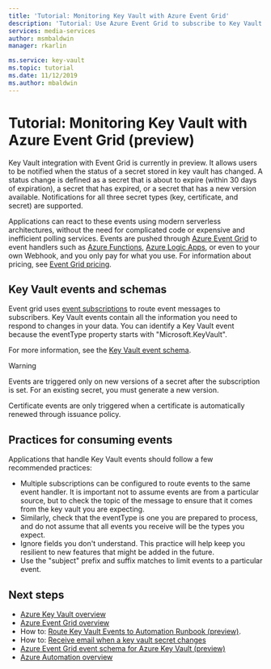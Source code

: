 ```yaml
---
title: 'Tutorial: Monitoring Key Vault with Azure Event Grid'
description: 'Tutorial: Use Azure Event Grid to subscribe to Key Vault events'
services: media-services
author: msmbaldwin
manager: rkarlin

ms.service: key-vault
ms.topic: tutorial
ms.date: 11/12/2019
ms.author: mbaldwin
---
```

 
# Tutorial: Monitoring Key Vault with Azure Event Grid (preview)

Key Vault integration with Event Grid is currently in preview. It allows users to be notified when the status of a secret stored in key vault has changed. A status change is defined as a secret that is about to expire (within 30 days of expiration), a secret that has expired, or a secret that has a new version available. Notifications for all three secret types (key, certificate, and secret) are supported.

Applications can react to these events using modern serverless architectures, without the need for complicated code or expensive and inefficient polling services. Events are pushed through [Azure Event Grid](https://azure.microsoft.com/services/event-grid/) to event handlers such as [Azure Functions](https://azure.microsoft.com/services/functions/), [Azure Logic Apps](https://azure.microsoft.com/services/logic-apps/), or even to your own Webhook, and you only pay for what you use. For information about pricing, see [Event Grid pricing](https://azure.microsoft.com/pricing/details/event-grid/).

## Key Vault events and schemas

Event grid uses [event subscriptions](../event-grid/concepts.md#event-subscriptions) to route event messages to subscribers. Key Vault events contain all the information you need to respond to changes in your data. You can identify a Key Vault event because the eventType property starts with "Microsoft.KeyVault".

For more information, see the [Key Vault event schema](../event-grid/event-schema-key-vault.md).

> [!WARNING]
> Events are triggered only on new versions of a secret after the subscription is set. For an existing secret, you must generate a new version.
> 
> Certificate events are only triggered when a certificate is automatically renewed through issuance policy.

## Practices for consuming events

Applications that handle Key Vault events should follow a few recommended practices:

* Multiple subscriptions can be configured to route events to the same event handler. It is important not to assume events are from a particular source, but to check the topic of the message to ensure that it comes from the key vault you are expecting.
* Similarly, check that the eventType is one you are prepared to process, and do not assume that all events you receive will be the types you expect.
* Ignore fields you don't understand.  This practice will help keep you resilient to new features that might be added in the future.
* Use the "subject" prefix and suffix matches to limit events to a particular event.

## Next steps

- [Azure Key Vault overview](key-vault-overview.md)
- [Azure Event Grid overview](../event-grid/overview.md)
- How to: [Route Key Vault Events to Automation Runbook (preview)](event-grid-tutorial.md).
- How to: [Receive email when a key vault secret changes](event-grid-logicapps.md)
- [Azure Event Grid event schema for Azure Key Vault (preview)](../event-grid/event-schema-key-vault.md)
- [Azure Automation overview](../automation/index.yml)
